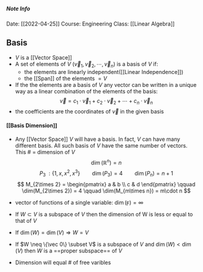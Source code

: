 ##### Note Info
Date: [[2022-04-25]]
Course: Engineering
Class: [[Linear Algebra]]
## Basis
- $V$ is a [[Vector Space]]
- A set of elements of $V$ ($\vec v_1, \vec v_2, \cdots, \vec v_n$) is a basis of $V$ if:
	- the elements are linearly independent([[Linear Independence]])
	- the [[Span]] of the elements $= V$
- If the the elements are a basis of $V$ any vector can be written in a unique way as a linear combination of the elements of the basis:
$$ \vec v = c_1\cdot\vec v_1 + c_2\cdot\vec v_2 + \cdots + c_n\cdot\vec v_n $$
- the coefficients are the coordinates of $\vec v$ in the given basis

#### [[Basis Dimension]]
- Any [[Vector Space]] $V$ will have a basis. In fact, $V$ can have many different basis. All such basis of $V$ have the same number of vectors. This # = dimension of $V$
$$ \dim(\mathbb{R}^n) = n $$
$$ P_3 \; : \{1,x,x^2,x^3\} \qquad \dim(P_3) = 4 \qquad \dim(P_n) = n+1 $$
$$ 
M_{2\times 2} = 
\begin{pmatrix}
a & b \\
c & d
\end{pmatrix}
\qquad \dim(M_{2\times 2}) = 4 \qquad \dim(M_{m\times n}) = m\cdot n
$$
- vector of functions of a single variable: $\dim(\digamma) = \infty$

- If $W \subset V$ is a subspace of $V$ then the dimension of W is less or equal to that of $V$
- If $\dim(W) = \dim(V) \Rightarrow W = V$
- If $W \neq \{\vec 0\} \subset V$ is a subspace of $V$ and $\dim(W) < \dim(V)$ then $W$ is a ==proper subspace== of $V$ 

- Dimension will equal # of free varibles


